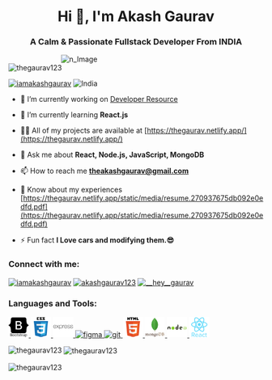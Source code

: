 <h1 align="center">Hi 👋, I'm Akash Gaurav</h1>
<h3 align="center">A Calm & Passionate Fullstack Developer From INDIA </h3> 

<img src='https://camo.githubusercontent.com/cae12fddd9d6982901d82580bdf321d81fb299141098ca1c2d4891870827bf17/68747470733a2f2f6d69726f2e6d656469756d2e636f6d2f6d61782f313336302f302a37513379765349765f7430696f4a2d5a2e676966' width='400' align='right' alt='n_Image' />

<p align="left"> <img src="https://komarev.com/ghpvc/?username=thegaurav123&label=Profile%20views&color=0e75b6&style=flat" alt="thegaurav123" /> </p>

<p align="left"> <a href="https://twitter.com/iamakashgaurav" target="blank"><img src="https://img.shields.io/twitter/follow/iamakashgaurav?logo=twitter&style=for-the-badge" alt="iamakashgaurav" /></a> <img src='https://acegif.com/wp-content/uploads/indian-flag-15.gif' alt='India' width='100' /> </p>

- 🔭 I’m currently working on [Developer Resource](https://developerresource.netlify.app/)

- 🌱 I’m currently learning **React.js**

- 👨‍💻 All of my projects are available at [https://thegaurav.netlify.app/](https://thegaurav.netlify.app/)

- 💬 Ask me about **React, Node.js, JavaScript, MongoDB**

- 📫 How to reach me **theakashgaurav@gmail.com**

- 📄 Know about my experiences [https://thegaurav.netlify.app/static/media/resume.270937675db092e0edfd.pdf](https://thegaurav.netlify.app/static/media/resume.270937675db092e0edfd.pdf)

- ⚡ Fun fact **I Love cars and modifying them.😎**

<h3 align="left">Connect with me:</h3>
<p align="left">
<a href="https://twitter.com/iamakashgaurav" target="blank"><img align="center" src="https://raw.githubusercontent.com/rahuldkjain/github-profile-readme-generator/master/src/images/icons/Social/twitter.svg" alt="iamakashgaurav" height="30" width="40" /></a>
<a href="https://linkedin.com/in/akashgaurav123" target="blank"><img align="center" src="https://raw.githubusercontent.com/rahuldkjain/github-profile-readme-generator/master/src/images/icons/Social/linked-in-alt.svg" alt="akashgaurav123" height="30" width="40" /></a>
<a href="https://instagram.com/__hey__gaurav" target="blank"><img align="center" src="https://raw.githubusercontent.com/rahuldkjain/github-profile-readme-generator/master/src/images/icons/Social/instagram.svg" alt="__hey__gaurav" height="30" width="40" /></a>
</p>

<h3 align="left">Languages and Tools:</h3>
<p align="left"> <a href="https://getbootstrap.com" target="_blank" rel="noreferrer"> <img src="https://raw.githubusercontent.com/devicons/devicon/master/icons/bootstrap/bootstrap-plain-wordmark.svg" alt="bootstrap" width="40" height="40"/> </a> <a href="https://www.w3schools.com/css/" target="_blank" rel="noreferrer"> <img src="https://raw.githubusercontent.com/devicons/devicon/master/icons/css3/css3-original-wordmark.svg" alt="css3" width="40" height="40"/> </a> <a href="https://expressjs.com" target="_blank" rel="noreferrer"> <img src="https://raw.githubusercontent.com/devicons/devicon/master/icons/express/express-original-wordmark.svg" alt="express" width="40" height="40"/> </a> <a href="https://www.figma.com/" target="_blank" rel="noreferrer"> <img src="https://www.vectorlogo.zone/logos/figma/figma-icon.svg" alt="figma" width="40" height="40"/> </a> <a href="https://git-scm.com/" target="_blank" rel="noreferrer"> <img src="https://www.vectorlogo.zone/logos/git-scm/git-scm-icon.svg" alt="git" width="40" height="40"/> </a> <a href="https://www.w3.org/html/" target="_blank" rel="noreferrer"> <img src="https://raw.githubusercontent.com/devicons/devicon/master/icons/html5/html5-original-wordmark.svg" alt="html5" width="40" height="40"/> </a> <a href="https://www.mongodb.com/" target="_blank" rel="noreferrer"> <img src="https://raw.githubusercontent.com/devicons/devicon/master/icons/mongodb/mongodb-original-wordmark.svg" alt="mongodb" width="40" height="40"/> </a> <a href="https://nodejs.org" target="_blank" rel="noreferrer"> <img src="https://raw.githubusercontent.com/devicons/devicon/master/icons/nodejs/nodejs-original-wordmark.svg" alt="nodejs" width="40" height="40"/> </a> <a href="https://reactjs.org/" target="_blank" rel="noreferrer"> <img src="https://raw.githubusercontent.com/devicons/devicon/master/icons/react/react-original-wordmark.svg" alt="react" width="40" height="40"/> </a> </p>

<p><img align="left" src="https://github-readme-stats.vercel.app/api/top-langs?username=thegaurav123&show_icons=true&locale=en&layout=compact" alt="thegaurav123" /></p>

<p>&nbsp;<img align="center" src="https://github-readme-stats.vercel.app/api?username=thegaurav123&show_icons=true&locale=en" alt="thegaurav123" /></p>

<p><img align="center" src="https://github-readme-streak-stats.herokuapp.com/?user=thegaurav123&" alt="thegaurav123" /></p>
